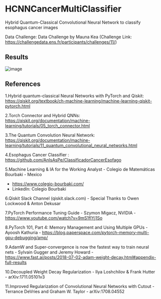 # HCNNCancerMultiClassifier

Hybrid Quantum-Classical Convolutional Neural Network to classify esophagus cancer images

Data Challenge: Data Challenge by Mauna Kea (Challenge Link: https://challengedata.ens.fr/participants/challenges/11/)

## Results

![image](https://user-images.githubusercontent.com/80008587/217343242-a2c0fa5b-17ac-471c-8155-deac142ed607.png)

## References

1.Hybrid quantum-classical Neural Networks with PyTorch and Qiskit: https://qiskit.org/textbook/ch-machine-learning/machine-learning-qiskit-pytorch.html

2.Torch Connector and Hybrid QNNs: https://qiskit.org/documentation/machine-learning/tutorials/05_torch_connector.html

3.The Quantum Convolution Neural Network: https://qiskit.org/documentation/machine-learning/tutorials/11_quantum_convolutional_neural_networks.html

4.Esophagus Cancer Classifier : https://github.com/AnIsAsPe/ClassificadorCancerEsofago

5.Machine Learning & IA for the Working Analyst - Colegio de Matemáticas Bourbaki - Mexico
- https://www.colegio-bourbaki.com/
- LinkedIn: Colegio Bourbaki

6.Qiskit Slack Channel (qiskit.slack.com) - Special Thanks to Owen Lockwood & Anton Dekusar

7.PyTorch Performance Tuning Guide - Szymon Migacz, NVIDIA - https://www.youtube.com/watch?v=9mS1fIYj1So

8.PyTorch 101, Part 4: Memory Management and Using Multiple GPUs - Ayoosh Kathuria - https://blog.paperspace.com/pytorch-memory-multi-gpu-debugging/amp/

9.AdamW and Super-convergence is now the fastest way to train neural nets - Sylvain Gugger and Jeremy Howard - https://www.fast.ai/posts/2018-07-02-adam-weight-decay.html#appendix-full-results 

10.Decoupled Weight Decay Regularization - Ilya Loshchilov & Frank Hutter - arXiv:1711.05101v3

11.Improved Regularization of Convolutional Neural Networks with Cutout - Terrance DeVries and Graham W. Taylor - arXiv:1708.04552
